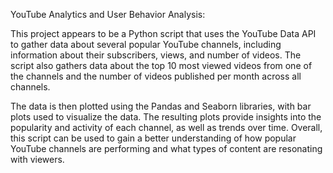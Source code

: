 YouTube Analytics and User Behavior Analysis:

This project appears to be a Python script that uses the YouTube Data API to gather data about several popular YouTube channels, including information about their subscribers, views, and number of videos. The script also gathers data about the top 10 most viewed videos from one of the channels and the number of videos published per month across all channels.

The data is then plotted using the Pandas and Seaborn libraries, with bar plots used to visualize the data. The resulting plots provide insights into the popularity and activity of each channel, as well as trends over time. Overall, this script can be used to gain a better understanding of how popular YouTube channels are performing and what types of content are resonating with viewers.
